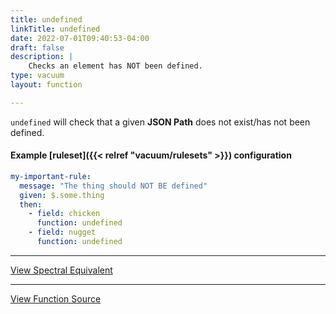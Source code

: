 ```yaml
---
title: undefined
linkTitle: undefined
date: 2022-07-01T09:40:53-04:00
draft: false
description: |
    Checks an element has NOT been defined.
type: vacuum
layout: function

---
```


`undefined` will check that a given **JSON Path** does not exist/has not been defined.

#### Example [ruleset]({{< relref "vacuum/rulesets" >}}) configuration

```yaml
my-important-rule:
  message: "The thing should NOT BE defined"
  given: $.some.thing
  then:
    - field: chicken
      function: undefined
    - field: nugget
      function: undefined
```

---

[View Spectral Equivalent](https://meta.stoplight.io/docs/spectral/ZG9jOjExNg-core-functions#undefined)

---

[View Function Source](https://github.com/daveshanley/vacuum/blob/main/functions/core/undefined.go)
